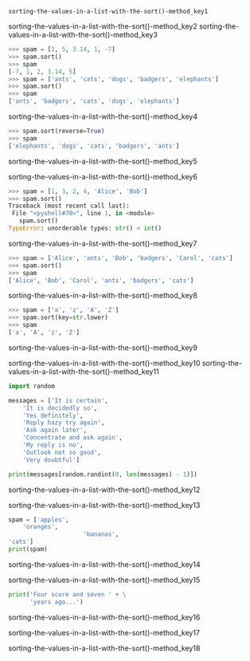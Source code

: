```ngMeta
sorting-the-values-in-a-list-with-the-sort()-method_key1
```

sorting-the-values-in-a-list-with-the-sort()-method_key2
sorting-the-values-in-a-list-with-the-sort()-method_key3


```python
>>> spam = [2, 5, 3.14, 1, -7]
>>> spam.sort()
>>> spam
[-7, 1, 2, 3.14, 5]
>>> spam = ['ants', 'cats', 'dogs', 'badgers', 'elephants']
>>> spam.sort()
>>> spam
['ants', 'badgers', 'cats', 'dogs', 'elephants']
```
sorting-the-values-in-a-list-with-the-sort()-method_key4


```python
>>> spam.sort(reverse=True)
>>> spam
['elephants', 'dogs', 'cats', 'badgers', 'ants']
```
sorting-the-values-in-a-list-with-the-sort()-method_key5


sorting-the-values-in-a-list-with-the-sort()-method_key6


```python
>>> spam = [1, 3, 2, 4, 'Alice', 'Bob']
>>> spam.sort()
Traceback (most recent call last):
 File "<pyshell#70>", line 1, in <module>
   spam.sort()
TypeError: unorderable types: str() < int()
```
sorting-the-values-in-a-list-with-the-sort()-method_key7


```python
>>> spam = ['Alice', 'ants', 'Bob', 'badgers', 'Carol', 'cats']
>>> spam.sort()
>>> spam
['Alice', 'Bob', 'Carol', 'ants', 'badgers', 'cats']
```
sorting-the-values-in-a-list-with-the-sort()-method_key8


```python
>>> spam = ['a', 'z', 'A', 'Z']
>>> spam.sort(key=str.lower)
>>> spam
['a', 'A', 'z', 'Z']
```
sorting-the-values-in-a-list-with-the-sort()-method_key9


sorting-the-values-in-a-list-with-the-sort()-method_key10
sorting-the-values-in-a-list-with-the-sort()-method_key11


```python
import random

messages = ['It is certain',
    'It is decidedly so',
    'Yes definitely',
    'Reply hazy try again',
    'Ask again later',
    'Concentrate and ask again',
    'My reply is no',
    'Outlook not so good',
    'Very doubtful']

print(messages[random.randint(0, len(messages) - 1)])
```
sorting-the-values-in-a-list-with-the-sort()-method_key12


sorting-the-values-in-a-list-with-the-sort()-method_key13


```python
spam = ['apples',
    'oranges',
                     'bananas',
'cats']
print(spam)
```
sorting-the-values-in-a-list-with-the-sort()-method_key14


sorting-the-values-in-a-list-with-the-sort()-method_key15


```python
print('Four score and seven ' + \
      'years ago...')
```
sorting-the-values-in-a-list-with-the-sort()-method_key16


sorting-the-values-in-a-list-with-the-sort()-method_key17


sorting-the-values-in-a-list-with-the-sort()-method_key18
